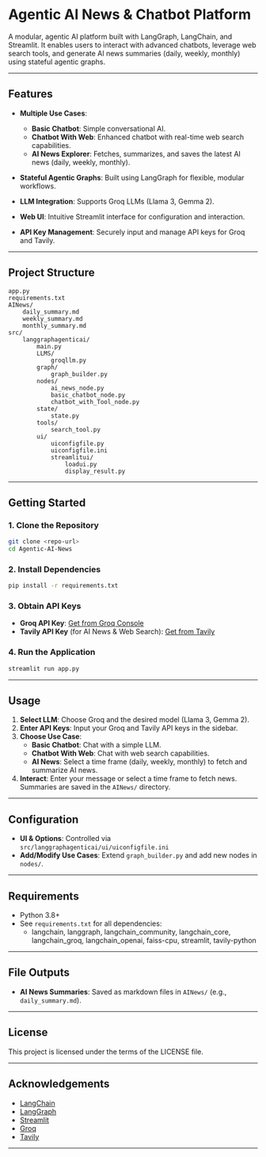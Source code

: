 # Agentic AI News & Chatbot Platform

A modular, agentic AI platform built with LangGraph, LangChain, and Streamlit. It enables users to interact with advanced chatbots, leverage web search tools, and generate AI news summaries (daily, weekly, monthly) using stateful agentic graphs.

---

## Features

- **Multiple Use Cases**:
  - **Basic Chatbot**: Simple conversational AI.
  - **Chatbot With Web**: Enhanced chatbot with real-time web search capabilities.
  - **AI News Explorer**: Fetches, summarizes, and saves the latest AI news (daily, weekly, monthly).

- **Stateful Agentic Graphs**: Built using LangGraph for flexible, modular workflows.
- **LLM Integration**: Supports Groq LLMs (Llama 3, Gemma 2).
- **Web UI**: Intuitive Streamlit interface for configuration and interaction.
- **API Key Management**: Securely input and manage API keys for Groq and Tavily.

---

## Project Structure

```
app.py
requirements.txt
AINews/
    daily_summary.md
    weekly_summary.md
    monthly_summary.md
src/
    langgraphagenticai/
        main.py
        LLMS/
            groqllm.py
        graph/
            graph_builder.py
        nodes/
            ai_news_node.py
            basic_chatbot_node.py
            chatbot_with_Tool_node.py
        state/
            state.py
        tools/
            search_tool.py
        ui/
            uiconfigfile.py
            uiconfigfile.ini
            streamlitui/
                loadui.py
                display_result.py
```

---

## Getting Started

### 1. Clone the Repository

```sh
git clone <repo-url>
cd Agentic-AI-News
```

### 2. Install Dependencies

```sh
pip install -r requirements.txt
```

### 3. Obtain API Keys

- **Groq API Key**: [Get from Groq Console](https://console.groq.com/keys)
- **Tavily API Key** (for AI News & Web Search): [Get from Tavily](https://app.tavily.com/home)

### 4. Run the Application

```sh
streamlit run app.py
```

---

## Usage

1. **Select LLM**: Choose Groq and the desired model (Llama 3, Gemma 2).
2. **Enter API Keys**: Input your Groq and Tavily API keys in the sidebar.
3. **Choose Use Case**:
   - **Basic Chatbot**: Chat with a simple LLM.
   - **Chatbot With Web**: Chat with web search capabilities.
   - **AI News**: Select a time frame (daily, weekly, monthly) to fetch and summarize AI news.
4. **Interact**: Enter your message or select a time frame to fetch news. Summaries are saved in the `AINews/` directory.

---

## Configuration

- **UI & Options**: Controlled via `src/langgraphagenticai/ui/uiconfigfile.ini`
- **Add/Modify Use Cases**: Extend `graph_builder.py` and add new nodes in `nodes/`.

---

## Requirements

- Python 3.8+
- See `requirements.txt` for all dependencies:
  - langchain, langgraph, langchain_community, langchain_core, langchain_groq, langchain_openai, faiss-cpu, streamlit, tavily-python

---

## File Outputs

- **AI News Summaries**: Saved as markdown files in `AINews/` (e.g., `daily_summary.md`).

---

## License

This project is licensed under the terms of the LICENSE file.

---

## Acknowledgements

- [LangChain](https://github.com/langchain-ai/langchain)
- [LangGraph](https://github.com/langchain-ai/langgraph)
- [Streamlit](https://streamlit.io/)
- [Groq](https://console.groq.com/)
- [Tavily](https://app.tavily.com/)

---